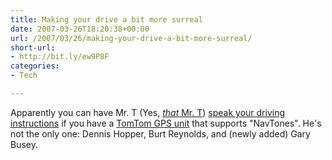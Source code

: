 ```yaml
---
title: Making your drive a bit more surreal
date: 2007-03-26T18:20:38+00:00
url: /2007/03/26/making-your-drive-a-bit-more-surreal/
short-url:
- http://bit.ly/ew9P8F
categories:
- Tech

---
```

<div class='microid-mailto+http:sha1:7fd7ee311d052b0e719135303be56dd529480c4d'>

Apparently you can have Mr. T (Yes, <a href="http://en.wikipedia.org/wiki/Mr._T"><em>that</em> Mr. T</a>) <a href="http://navtones.com/tomtom.php">speak your driving instructions</a> if you have a <a href="http://www.tomtom.com">TomTom GPS unit</a> that supports "NavTones". He's not the only one: Dennis Hopper, Burt Reynolds, and (newly added) Gary Busey.

